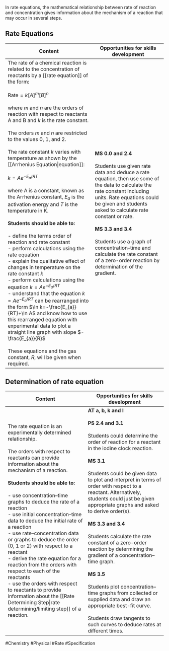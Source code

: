 In rate equations, the mathematical relationship between rate of reaction and concentration gives information about the mechanism of a reaction that may occur in several steps.
## Rate Equations

| Content                                                                                                                                                                                                                                                                                                                                                                                                                                                                                                                                                                                                                                                                                                                                                                                                                                                                                                                                                                                                                                                                                                                                                                                                                                                                     | Opportunities for skills development                                                                                                                                                                                                                                                                                                                                                                                     |
| --------------------------------------------------------------------------------------------------------------------------------------------------------------------------------------------------------------------------------------------------------------------------------------------------------------------------------------------------------------------------------------------------------------------------------------------------------------------------------------------------------------------------------------------------------------------------------------------------------------------------------------------------------------------------------------------------------------------------------------------------------------------------------------------------------------------------------------------------------------------------------------------------------------------------------------------------------------------------------------------------------------------------------------------------------------------------------------------------------------------------------------------------------------------------------------------------------------------------------------------------------------------------- | ------------------------------------------------------------------------------------------------------------------------------------------------------------------------------------------------------------------------------------------------------------------------------------------------------------------------------------------------------------------------------------------------------------------------ |
| The rate of a chemical reaction is related to the concentration of reactants by a [[rate equation]] of the form:<br><br>$\text{Rate}=k[A]^{m}[B]^{n}$<br><br>where $m$ and $n$ are the orders of reaction with respect to reactants A and B and $k$ is the rate constant.<br><br>The orders $m$ and $n$ are restricted to the values 0, 1, and 2.<br><br>The rate constant _k_ varies with temperature as shown by the [[Arrhenius Equation\|equation]]:<br><br>$k=Ae^{ -E_{a}/RT }$<br><br>where A is a constant, known as the Arrhenius constant, $E_{a}$ is the activation energy and $T$ is the temperature in K.<br><br>**Students should be able to:**<br><br>- define the terms order of reaction and rate constant<br>- perform calculations using the rate equation<br>- explain the qualitative effect of changes in temperature on the rate constant _k_<br>- perform calculations using the equation $k=Ae^{ -E_{a}/RT }$<br>- understand that the equation $k=Ae^{ -E_{a}/RT }$ can be rearranged into the form $\ln k=-\frac{E_{a}}{RT}+\ln A$ and know how to use this rearranged equation with experimental data to plot a straight line graph with slope $-\frac{E_{a}}{R}$<br><br>These equations and the gas constant, $R$, will be given when required. | **MS 0.0 and 2.4**<br><br>Students use given rate data and deduce a rate equation, then use some of the data to calculate the rate constant including units. Rate equations could be given and students asked to calculate rate constant or rate.<br><br>**MS 3.3 and 3.4**<br><br>Students use a graph of concentration–time and calculate the rate constant of a zero-order reaction by determination of the gradient. |
## Determination of rate equation

| Content                                                                                                                                                                                                                                                                                                                                                                                                                                                                                                                                                                                                                                                                                                                                  | Opportunities for skills development                                                                                                                                                                                                                                                                                                                                                                                                                                                                                                                                                                                                                                                                                                                         |
| ---------------------------------------------------------------------------------------------------------------------------------------------------------------------------------------------------------------------------------------------------------------------------------------------------------------------------------------------------------------------------------------------------------------------------------------------------------------------------------------------------------------------------------------------------------------------------------------------------------------------------------------------------------------------------------------------------------------------------------------- | ------------------------------------------------------------------------------------------------------------------------------------------------------------------------------------------------------------------------------------------------------------------------------------------------------------------------------------------------------------------------------------------------------------------------------------------------------------------------------------------------------------------------------------------------------------------------------------------------------------------------------------------------------------------------------------------------------------------------------------------------------------ |
| The rate equation is an experimentally determined relationship.<br><br>The orders with respect to reactants can provide information about the mechanism of a reaction.<br><br>**Students should be able to:**<br><br>- use concentration–time graphs to deduce the rate of a reaction<br>- use initial concentration–time data to deduce the initial rate of a reaction<br>- use rate–concentration data or graphs to deduce the order (0, 1 or 2) with respect to a reactant<br>- derive the rate equation for a reaction from the orders with respect to each of the reactants<br>- use the orders with respect to reactants to provide information about the [[Rate Determining Step\|rate determining/limiting step]] of a reaction. | **AT a, b, k and l**<br><br>**PS 2.4 and 3.1**<br><br>Students could determine the order of reaction for a reactant in the iodine clock reaction.<br><br>**MS 3.1**<br><br>Students could be given data to plot and interpret in terms of order with respect to a reactant. Alternatively, students could just be given appropriate graphs and asked to derive order(s).<br><br>**MS 3.3 and 3.4**<br><br>Students calculate the rate constant of a zero-order reaction by determining the gradient of a concentration–time graph.<br><br>**MS 3.5**<br><br>Students plot concentration–time graphs from collected or supplied data and draw an appropriate best-fit curve.<br><br>Students draw tangents to such curves to deduce rates at different times. |

#Chemistry #Physical #Rate #Specification